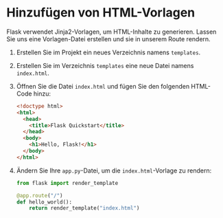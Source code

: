 # Hinzufügen von HTML-Vorlagen

Flask verwendet Jinja2-Vorlagen, um HTML-Inhalte zu generieren. Lassen Sie uns eine Vorlagen-Datei erstellen und sie in unserem Route rendern.

1. Erstellen Sie im Projekt ein neues Verzeichnis namens `templates`.

2. Erstellen Sie im Verzeichnis `templates` eine neue Datei namens `index.html`.

3. Öffnen Sie die Datei `index.html` und fügen Sie den folgenden HTML-Code hinzu:

   ```html
   <!doctype html>
   <html>
     <head>
       <title>Flask Quickstart</title>
     </head>
     <body>
       <h1>Hello, Flask!</h1>
     </body>
   </html>
   ```

4. Ändern Sie Ihre `app.py`-Datei, um die `index.html`-Vorlage zu rendern:

   ```python
   from flask import render_template

   @app.route("/")
   def hello_world():
       return render_template("index.html")
   ```
